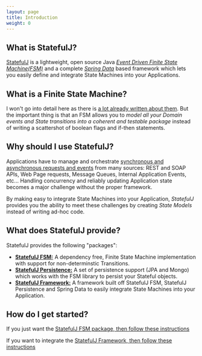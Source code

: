 ```yaml
---
layout: page
title: Introduction
weight: 0
---
```


## What is StatefulJ?

[StatefulJ](http://www.statefulj.org) is a lightweight, open source Java [*Event Driven Finite State Machine(FSM)*](http://en.wikipedia.org/wiki/Event-driven_finite-state_machine) and a complete [*Spring Data*](http://projects.spring.io/spring-data/) based framework which lets you easily define and integrate State Machines into your Applications.

## What is a Finite State Machine?

I won't go into detail here as there is [a lot already written about them](http://en.wikipedia.org/wiki/Finite-state_machine).  But the important thing is that an FSM allows you to *model all your Domain events and State transitions into a coherent and testable package* instead of writing a scattershot of boolean flags and if-then statements. 

## Why should I use StatefulJ?

Applications have to manage and orchestrate [synchronous and asynchronous requests and events](http://www.reactivemanifesto.org/) from many sources: REST and SOAP APIs, Web Page requests, Message Queues, Internal Application Events, etc...  Handling concurrency and reliably updating Application state becomes a major challenge without the proper framework.  

By making easy to integrate State Machines into your Application, *StatefulJ* provides you the ability to meet these challenges by creating *State Models* instead of writing ad-hoc code.

## What does StatefulJ provide?

StatefulJ provides the following "packages":

* [**StatefulJ FSM:**](/fsm) A dependency free, Finite State Machine implementation with support for non-determinstic Transitions.
* [**StatefulJ Persistence:**](/fsm#define-your-persister) A set of persistence support (JPA and Mongo) which works with the FSM library to persist your Stateful objects.
* [**StatefulJ Framework:**](/framework) A framework built off StatefulJ FSM, StatefulJ Persistence and Spring Data to easily integrate State Machines into your Application.

## How do I get started?

If you just want the [StatefulJ FSM package, then follow these instructions](/fsm)

If you want to integrate the [StatefulJ Framework, then follow these instructions](/framework)

